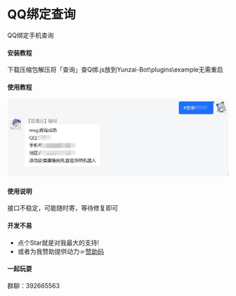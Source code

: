 # QQ绑定查询
QQ绑定手机查询

#### 安装教程

下载压缩包解压将「查询」查Q绑.js放到Yunzai-Bot\plugins\example无需重启

#### 使用教程
<p align="center">
<img width = "600" src="0.jpg">
</p>

#### 使用说明

接口不稳定，可能随时寄，等待修复即可

#### 开发不易
 * 点个Star就是对我最大的支持!
 * 或者为我赞助提供动力☞[赞助码](https://c2cpicdw.qpic.cn/offpic_new/0//3620060826-1519542571-298BB22C2AE09FC60AC3F3FDFBCA6842/0
)
#### 一起玩耍

群聊：392665563

